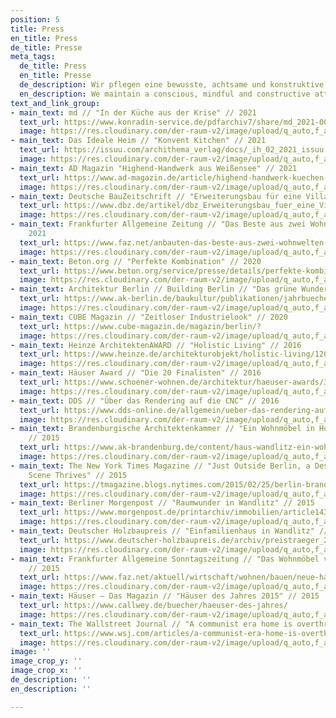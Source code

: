 ```yaml
---
position: 5
title: Press
en_title: Press
de_title: Presse
meta_tags:
  de_title: Press
  en_title: Presse
  de_description: Wir pflegen eine bewusste, achtsame und konstruktive Haltung
  en_description: We maintain a conscious, mindful and constructive attitude
text_and_link_group:
- main_text: md // "In der Küche aus der Krise" // 2021
  text_url: https://www.konradin-service.de/pdfarchiv7/share/md_2021-004_96.pdf#page=28
  image: https://res.cloudinary.com/der-raum-v2/image/upload/q_auto,f_auto,dpr_auto/v1617281478/md_j5cnxb.jpg
- main_text: Das Ideale Heim // "Konvent Kitchen" // 2021
  text_url: https://issuu.com/archithema_verlag/docs/_ih_02_2021_issuu
  image: https://res.cloudinary.com/der-raum-v2/image/upload/q_auto,f_auto,dpr_auto/v1617107348/Das-Ideale-Heim1_qlrgau.png
- main_text: AD Magazin "Highend-Handwerk aus Weißensee" // 2021
  text_url: https://www.ad-magazin.de/article/highend-handwerk-kuechen-der-tischlerei-der-raum-berlin
  image: https://res.cloudinary.com/der-raum-v2/image/upload/q_auto,f_auto,dpr_auto/v1617107474/AD-Magazin1_q9j7c9.png
- main_text: Deutsche BauZeitschrift // "Erweiterungsbau für eine Villa" // 2021
  text_url: https://www.dbz.de/artikel/dbz_Erweiterungsbau_fuer_eine_Villa_Berlin_3601249.html
  image: https://res.cloudinary.com/der-raum-v2/image/upload/q_auto,f_auto,dpr_auto/v1617287310/DBZ_baer4c.jpg
- main_text: Frankfurter Allgemeine Zeitung // "Das Beste aus zwei Wohnwelten" //
    2021
  text_url: https://www.faz.net/anbauten-das-beste-aus-zwei-wohnwelten-17171830.html
  image: https://res.cloudinary.com/der-raum-v2/image/upload/q_auto,f_auto,dpr_auto/v1617287366/FAZ_to8yge.png
- main_text: Beton.org // "Perfekte Kombination" // 2020
  text_url: https://www.beton.org/service/presse/details/perfekte-kombination/
  image: https://res.cloudinary.com/der-raum-v2/image/upload/q_auto,f_auto,dpr_auto/v1617287427/Beton_r9zyis.png
- main_text: Architektur Berlin // Building Berlin // "Das grüne Wunder" // 2020
  text_url: https://www.ak-berlin.de/baukultur/publikationen/jahrbuecher/jahrbuch-detailseite/architektur-berlin-building-berlin-9.html
  image: https://res.cloudinary.com/der-raum-v2/image/upload/q_auto,f_auto,dpr_auto/v1617287454/ARCHITEKTUR-BERLIN_b6re7c.jpg
- main_text: CUBE Magazin // "Zeitloser Industrielook" // 2020
  text_url: https://www.cube-magazin.de/magazin/berlin/?
  image: https://res.cloudinary.com/der-raum-v2/image/upload/q_auto,f_auto,dpr_auto/v1617287477/CUBE_eze0ne.png
- main_text: Heinze ArchitektenAWARD // "Holistic Living" // 2016
  text_url: https://www.heinze.de/architekturobjekt/holistic-living/12647189/
  image: https://res.cloudinary.com/der-raum-v2/image/upload/q_auto,f_auto,dpr_auto/v1617287526/Heinze_eiapbg.png
- main_text: Häuser Award // "Die 20 Finalisten" // 2016
  text_url: https://www.schoener-wohnen.de/architektur/haeuser-awards/38556-bstr-haeuser-award-2016-die-20-finalisten
  image: https://res.cloudinary.com/der-raum-v2/image/upload/q_auto,f_auto,dpr_auto/v1617287567/H%C3%84USER_2015_rdwe9s.jpg
- main_text: DDS // "Über das Rendering auf die CNC" // 2016
  text_url: https://www.dds-online.de/allgemein/ueber-das-rendering-auf-die-cnc/#slider-intro-8
  image: https://res.cloudinary.com/der-raum-v2/image/upload/q_auto,f_auto,dpr_auto/v1617287590/dds-Cover_jkjec2.jpg
- main_text: Brandenburgische Architektenkammer // "Ein Wohnmöbel in Holzbauweise"
    // 2015
  text_url: https://www.ak-brandenburg.de/content/haus-wandlitz-ein-wohnm%C3%B6bel-holzbauweise
  image: https://res.cloudinary.com/der-raum-v2/image/upload/q_auto,f_auto,dpr_auto/v1617287611/AK-Brandenburg_ioymi0.png
- main_text: The New York Times Magazine // "Just Outside Berlin, a Design and Arts
    Scene Thrives" // 2015
  text_url: https://tmagazine.blogs.nytimes.com/2015/02/25/berlin-brandenburg-design-and-arts-scene-thrives/
  image: https://res.cloudinary.com/der-raum-v2/image/upload/q_auto,f_auto,dpr_auto/v1617287629/NYT_dlywoq.png
- main_text: Berliner Morgenpost // "Raumwunder in Wandlitz" // 2015
  text_url: https://www.morgenpost.de/printarchiv/immobilien/article143842007/Raumwunder-in-Wandlitzhtml
  image: https://res.cloudinary.com/der-raum-v2/image/upload/q_auto,f_auto,dpr_auto/v1617287726/Morgenpost_Wandlitz_page-0001_lm4tjt.jpg
- main_text: Deutscher Holzbaupreis // "Einfamilienhaus in Wandlitz" // 2015
  text_url: https://www.deutscher-holzbaupreis.de/archiv/preistraeger_2015/preise_und_anerkennungen2015/anerkennung_neubau/#c4682
  image: https://res.cloudinary.com/der-raum-v2/image/upload/q_auto,f_auto,dpr_auto/v1616599878/ARCHITEKTUR-BERLIN_o1nt8j.jpg
- main_text: Frankfurter Allgemeine Sonntagszeitung // "Das Wohnmöbel von Wandlitz"
    // 2015
  text_url: https://www.faz.net/aktuell/wirtschaft/wohnen/bauen/neue-haeuserneue-haeuser-das-wohnmoebel-von-wandlitz-13862346.html
  image: https://res.cloudinary.com/der-raum-v2/image/upload/q_auto,f_auto,dpr_auto/v1616599876/AD-Magazin_xawane.png
- main_text: Häuser – Das Magazin // "Häuser des Jahres 2015" // 2015
  text_url: https://www.callwey.de/buecher/haeuser-des-jahres/
  image: https://res.cloudinary.com/der-raum-v2/image/upload/q_auto,f_auto,dpr_auto/v1616599878/ARCHITEKTUR-BERLIN_o1nt8j.jpg
- main_text: The Wallstreet Journal // "A communist era home is overthrown" // 2014
  text_url: https://www.wsj.com/articles/a-communist-era-home-is-overthrown-1418229684
  image: https://res.cloudinary.com/der-raum-v2/image/upload/q_auto,f_auto,dpr_auto/v1616599876/AD-Magazin_xawane.png
image: ''
image_crop_y: ''
image_crop_x: ''
de_description: ''
en_description: ''

---
```

